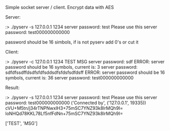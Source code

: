 Simple socket server / client. 
Encrypt data with AES 

Server: 

:> ./pyserv -s 127.0.0.1 1234 
server password: test 
Please use this server password: test000000000000 

password should be 16 simbols, if is not pyserv add 0's or cut it

Client: 

:> ./pyserv -c 127.0.0.1 1234 TEST MSG 
server password: sdf
ERROR: server password should be 16 symbols, current is: 3 
server password: sdfdfssdffdsdfsfdfsddsdfsfdsfsdfdsff 
ERROR: server password should be 16 symbols, current is: 36 
server password: test000000000000 


Result: 

:> ./pyserv -s 127.0.0.1 1234 
server password: test 
Please use this server password: test000000000000 
('Connected by', ('127.0.0.1', 19335)) 
cVU+M5tn/j34rTNPNwxlH3+75mSC7YNZ93k8lrMQh9I= 
loNHQd78KKL78Lf5nfFdNn+75mSC7YNZ93k8lrMQh9I= 
 
['TEST', 'MSG'] 
